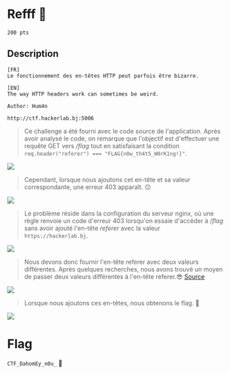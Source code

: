 # Refff 🔄
```
200 pts
```

## Description
```
[FR]
Le fonctionnement des en-têtes HTTP peut parfois être bizarre.

[EN]
The way HTTP headers work can sometimes be weird.

Author: Hum4n

http://ctf.hackerlab.bj:5006
```
> Ce challenge a été fourni avec le code source de l'application. Après avoir analysé le code, on remarque que l'objectif est d'effectuer une requête GET vers */flag* tout en satisfaisant la condition ```req.header("referer") === "FLAG{n0w_th4t5_W0rK1ng!}"```.

<image src="File/ref2.png">
  
> Cependant, lorsque nous ajoutons cet en-tête et sa valeur correspondante, une erreur 403 apparaît. 😔

<image src="File/ref3.png">
  
> Le problème réside dans la configuration du serveur nginx, où une règle renvoie un code d'erreur 403 lorsqu'on essaie d'accéder à */flag* sans avoir ajouté l'en-tête *referer* avec la valeur `https://hackerlab.bj`.

<image src="File/ref1.png">
  
> Nous devons donc fournir l'en-tête referer avec deux valeurs différentes. Après quelques recherches, nous avons trouvé un moyen de passer deux valeurs différentes à l'en-tête referer.😎 [Source](https://stackoverflow.com/questions/7237262/how-do-i-find-the-a-referring-sites-url-in-node)
  
<image src="File/ref4.png">
  
> Lorsque nous ajoutons ces en-têtes, nous obtenons le flag. 🚩

<image src="File/ref5.png">

# Flag

```CTF_DahomEy_n0u_``` 🥳
